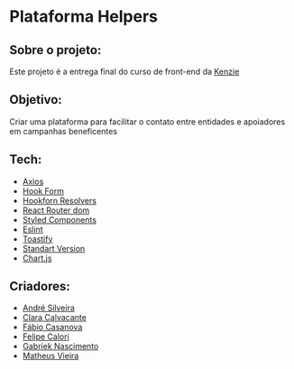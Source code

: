 # Plataforma Helpers

## Sobre o projeto:

Este projeto é a entrega final do curso de front-end da [Kenzie](https://github.com/Kenzie-Academy-Brasil-Developers)

## Objetivo:

Criar uma plataforma para facilitar o contato entre entidades e apoiadores em campanhas beneficentes

## Tech:

- [Axios](https://github.com/axios/axios)
- [Hook Form](https://react-hook-form.com/)
- [Hookforn Resolvers](https://github.com/react-hook-form/resolvers)
- [React Router dom](https://reactrouter.com/docs/en/v6/getting-started/overview)
- [Styled Components](https://www.styled-components.com/)
- [Eslint](https://eslint.org/)
- [Toastify](https://github.com/fkhadra/react-toastify#readme)
- [Standart Version](https://github.com/conventional-changelog/standard-version)
- [Chart.js](https://www.chartjs.org/docs/latest/charts/doughnut.html)

## Criadores:

- [André Silveira](https://github.com/andrrms)
- [Clara Calvacante](https://github.com/Clara-Carvalho)
- [Fábio Casanova](https://github.com/fabiojcp)
- [Felipe Calori](https://github.com/felipecalori)
- [Gabriek Nascimento](https://github.com/gabinpoa)
- [Matheus Vieira](https://github.com/th-matheus)
